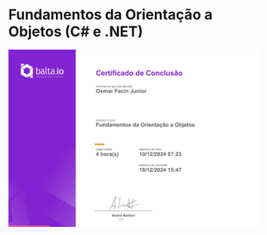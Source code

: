 # Fundamentos da Orientação a Objetos (C# e .NET)
![Certificado de Conclusão](./fundamentos-oop.jpg)
